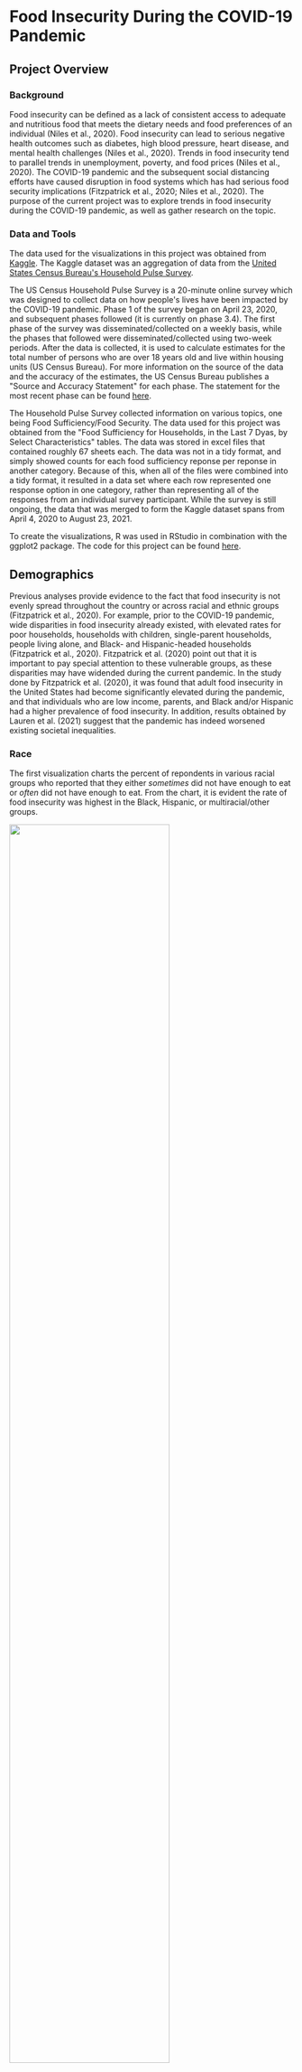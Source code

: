 # Food Insecurity During the COVID-19 Pandemic
## Project Overview
### Background
Food insecurity can be defined as a lack of consistent access to adequate and nutritious food that meets the dietary needs and food preferences of an individual (Niles et al., 2020). Food insecurity can lead to serious negative health outcomes such as diabetes, high blood pressure, heart disease, and mental health challenges (Niles et al., 2020). Trends in food insecurity tend to parallel trends in unemployment, poverty, and food prices (Niles et al., 2020). The COVID-19 pandemic and the subsequent social distancing efforts have caused disruption in food systems which has had serious food security implications (Fitzpatrick et al., 2020; Niles et al., 2020). The purpose of the current project was to explore trends in food insecurity during the COVID-19 pandemic, as well as gather research on the topic. 

### Data and Tools
The data used for the visualizations in this project was obtained from [Kaggle](https://www.kaggle.com/datasets/jackogozaly/pulse-survey-food-insecurity-data). The Kaggle dataset was an aggregation of data from the [United States Census Bureau's Household Pulse Survey](https://www.census.gov/programs-surveys/household-pulse-survey/data.html). 

The US Census Household Pulse Survey is a 20-minute online survey which was designed to collect data on how people's lives have been impacted by the COVID-19 pandemic. Phase 1 of the survey began on April 23, 2020, and subsequent phases followed (it is currently on phase 3.4). The first phase of the survey was disseminated/collected on a weekly basis, while the phases that followed were disseminated/collected using two-week periods. After the data is collected, it is used to calculate estimates for the total number of persons who are over 18 years old and live within housing units (US Census Bureau). For more information on the source of the data and the accuracy of the estimates, the US Census Bureau publishes a "Source and Accuracy Statement" for each phase. The statement for the most recent phase can be found [here](https://www2.census.gov/programs-surveys/demo/technical-documentation/hhp/Phase3-4_Source_and_Accuracy_Week43.pdf). 

The Household Pulse Survey collected information on various topics, one being Food Sufficiency/Food Security. The data used for this project was obtained from the "Food Sufficiency for Households, in the Last 7 Dyas, by Select Characteristics" tables. The data was stored in excel files that contained roughly 67 sheets each. The data was not in a tidy format, and simply showed counts for each food sufficiency reponse per reponse in another category. Because of this, when all of the files were combined into a tidy format, it resulted in a data set where each row represented one response option in one category, rather than representing all of the responses from an individual survey participant. While the survey is still ongoing, the data that was merged to form the Kaggle dataset spans from April 4, 2020 to August 23, 2021.

To create the visualizations, R was used in RStudio in combination with the ggplot2 package. The code for this project can be found [here](Covid_Food_Security_Script.R). 

## Demographics
Previous analyses provide evidence to the fact that food insecurity is not evenly spread throughout the country or across racial and ethnic groups (Fitzpatrick et al., 2020). For example, prior to the COVID-19 pandemic, wide disparities in food insecurity already existed, with elevated rates for poor households, households with children, single-parent households, people living alone, and Black- and Hispanic-headed households (Fitzpatrick et al., 2020). Fitzpatrick et al. (2020) point out that it is important to pay special attention to these vulnerable groups, as these disparities may have widended during the current pandemic. In the study done by Fitzpatrick et al. (2020), it was found that adult food insecurity in the United States had become significantly elevated during the pandemic, and that individuals who are low income, parents, and Black and/or Hispanic had a higher prevalence of food insecurity. In addition, results obtained by Lauren et al. (2021) suggest that the pandemic has indeed worsened existing societal inequalities. 

### Race
The first visualization charts the percent of repondents in various racial groups who reported that they either *sometimes* did not have enough to eat or *often* did not have enough to eat. From the chart, it is evident the rate of food insecurity was highest in the Black, Hispanic, or multiracial/other groups.    

<img src="Resources/insecurity_race.png" height="75%" width="75%">    

To try to more easily visualize differences in the racial groups and to examine the most severe cases of food insecurity, the next visual charts only the percent of repondents who reported that they *often* did not have enough to eat. The disparities between the racial groups are still prevalent, but somewhat less so than the previous graph.  

<img src="Resources/often_insecure_race.png" height="75%" width="75%">  

### Age 
In addition to exploring disparities in food insecurity rates among racial groups, it may also be beneficial to determine which age ranges may be the most at risk for food insecurity. The following graph presents the percentage of individuals in various age groups who responded that they often do not have enough to eat. It appears that the age ranges with the highest prevalences of food insecurity are 25-39 and 40-54 years old. This may be due to the fact that individuals in these age ranges may be more likely to be caring for children than the other age groups, and as discussed earlier, households with children have elevated rates of food insecurity.    

<img src="Resources/often_insecure_age.png" height="75%" width="75%">     

### Education
The following graph presents the percentage of individuals with various education levels who responded that they often do not have enough to eat. Those that have less than a high school degree have significantly higher rates of food insecurity than other education levels. It's been found that those who do not complete high school have the lowest average earnings (U.S. Bureau of Labor Statistics, 2020; U.S. Census Bureau, 1999) and have the highest rate of unemployment (U.S. Bureau of Labor Statistics, 2020) when compared to higher education levels. In addition, when looking at various occupations and the distribution of educational attainment within each, the highest rate of those with less than a high school degree occured the following fields: a.) natural resouces, construction, and maintenance, b.) service occupations, and c.) production, transportation, and material moving. In a study done by the principal economist at Gallup, it was found that these occupationns were some of the hardest hit by the pandemic based on layoffs, reduction in hours, and reduction in pay (Rothwell, 2020). Combining these facts with the fact that households with lower incomes are more likely to experience food insecurity (De Marco & Thornburn, 2009), it makes sense that individuals with the lowest levels of educational attainment would have higher rates of food insecurity. 

<img src="Resources/often_insecure_education.png" height="75%" width="75%">     

### Employment
<img src="Resources/covid_income.png" height="75%" width="75%">  

<img src="Resources/income_food.png" height="75%" width="75%">       

## Mental Health
<img src="Resources/general_anxiety.png" height="75%" width="75%">    

<img src="Resources/food_anxious.png" height="75%" width="75%">    

<img src="Resources/depression.png" height="75%" width="75%">    

<img src="Resources/food_depression.png" height="75%" width="75%">    

## General Discussion
Most graphs exhibit a spike at the beginning of the pandemic as well as a spike around January 2021. This January spike may be due to a surge in COVID-19 cases that happened during that time, which may have led to various food sources being closed/inaccessible.

*The image below was obtained from [Our World in Data](https://ourworldindata.org/covid-cases).
<img src="Resources/coronavirus-data-explorer.png" height="75%" width="75%">  

## Limitations


## Need Help? 
Do you need help getting food? If so, clicking on the link below will take you to the Feeding America food bank locator.

Feeding America Food Bank Locator : https://www.feedingamerica.org/need-help-find-food

From the Feeding America Website: 
> Even if a food bank looks far away, they can help you find food closer to home. Search by zip code or state using the food bank locator, and contact the food bank that serves your area.

>Food assistance is free, comfortable, and confidential. However, you may need to complete some paperwork when you check-in.

>Low or no contact options are also available in many areas, including seniors-only hours, drive-through pantries, expanded home delivery services, and more.

## References
